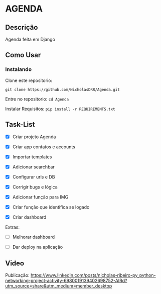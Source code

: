 # AGENDA

## Descrição
Agenda feita em Django

## Como Usar

### Instalando
Clone este repositorio:

```git clone https://github.com/NicholasDRR/Agenda.git```

Entre no repositorio:
```cd Agenda```

Instalar Requisitos:
```pip install -r REQUIREMENTS.txt```


## Task-List

- [X] Criar projeto Agenda
- [X] Criar app contatos e accounts
- [X] Importar templates
- [X] Adicionar searchbar
- [X] Configurar urls e DB
- [X] Corrigir bugs e lógica
- [X] Adicionar função para IMG
- [X] Criar função que identifica se logado
- [X] Criar dashboard


Extras:

- [ ] Melhorar dashboard
- [ ] Dar deploy na aplicação
 

## Video
Publicação: https://www.linkedin.com/posts/nicholas-ribeiro-py_python-networking-project-activity-6980019139402698752-AIRd?utm_source=share&utm_medium=member_desktop
